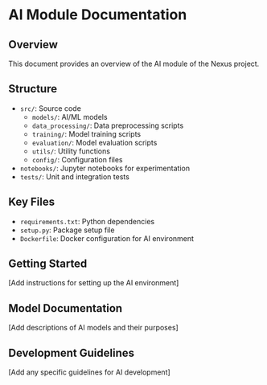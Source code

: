 # AI Module Documentation

## Overview
This document provides an overview of the AI module of the Nexus project.

## Structure
- `src/`: Source code
  - `models/`: AI/ML models
  - `data_processing/`: Data preprocessing scripts
  - `training/`: Model training scripts
  - `evaluation/`: Model evaluation scripts
  - `utils/`: Utility functions
  - `config/`: Configuration files
- `notebooks/`: Jupyter notebooks for experimentation
- `tests/`: Unit and integration tests

## Key Files
- `requirements.txt`: Python dependencies
- `setup.py`: Package setup file
- `Dockerfile`: Docker configuration for AI environment

## Getting Started
[Add instructions for setting up the AI environment]

## Model Documentation
[Add descriptions of AI models and their purposes]

## Development Guidelines
[Add any specific guidelines for AI development]
